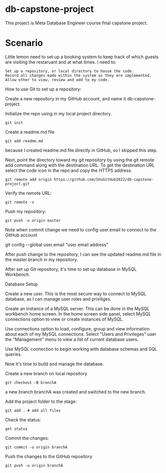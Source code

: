 # db-capstone-project
This project is Meta Database Engineer course final capstone project. 
# Scenario
Little lemon need to set up a booking system to keep track of which guests are visiting the restaruant and at what times. I need to:

    Set up a repository, or local directory to house the code.  
    Record all changes made within the system as they are implemented.  
    Allow other to view, review and add to my code.

How to use Git to set up a repository:

Create a new repository in my GitHub account, and name it db-capstone-project. 

Initialize the repo using in my local project directory.

    git init
Create a readme.md file 

    git add readme.md
because I created readme.md file directly in GitHub, so I skipped this step.

Next, point the directory toward my git repository by using the git remote add command along with the destination URL. 
To get the destination URL select the code icon in the repo and copy the HTTPS address.

    git remote add origin https://github.com/ShuGitHub2022/db-capstone-project.git
Verify the remote URL:

    git remote -v
    
Push my repository:

    git push -u origin master

Note when commit change we need to config user.email to connect to the GitHub account

git config --global user.email "user email address"

After push change to the repository, I can see the updated readme.md file in the master branch in my repository.

After set up Git repository, it's time to set up database in MySQL Workbench. 

Database Setup

Create a new user. This is the most secure way to connect to MySQL database, as I can manage user roles and priviliges.

Create an instance of a MySQL server. This can be done in the MySQL workbench home screen. In the home screen side panel, select MySQL connections option to view or create instances of MySQL.

Use connections option to load, configure, group and view information about each of my MySQL connections. Select "Users and Privileges" user the "Management" menu to view a list of current database users.

Use MySQL connection to begin working with database schemas and SQL queries.

Now it's time to build and manage the database. 

Create a new branch on local repository

    git checkout –B branchA
a new branch branchA was created and switched to the new branch.

Add the project folder to the stage:

    git add . # add all files 

Check the status:

    get status

Commit the changes:

    git commit -u origin branchA

Push the changes to the GitHub repository

    git push -u origin branchA

